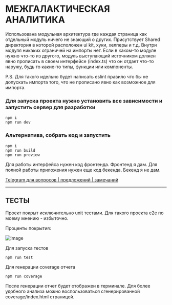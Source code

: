 # МЕЖГАЛАКТИЧЕСКАЯ АНАЛИТИКА

Использована модульная архитектура где каждая страница как отдельный модуль ничего не знающий о других. Присутствует
Shared директория в которой расположен ui kit, хуки, хелперы и т.д.
Внутри модуля никаких ограничей на импорты нет. Если в каком-то модуле нужно что-то из другого, модуль выступающий
источником должен явно прописать в своем интерфейсе (index.ts) что он отдает что-то наружу, будь то какие-то типы,
функции или компоненты.

P.S. Для такого идельно будет написать eslint правило что бы не допускать импорта того, что не прописано явно как
возможное для импорта.

### Для запуска проекта нужно установить все зависимости и запустить сервер для разработки

```console
npm i
npm run dev
```

### Альтернатива, собрать код и запустить

```console
npm i
npm run build
npm run preview
```

Для работы интерфейса нужен код фронтенда. Фронтенд я дам. Для полной работы приложения нужен еще код бекенда. Бекенд я
не дам.

[Telegram для вопросов | предложений | замечаний](https://t.me/DanMaltsev)

---

## ТЕСТЫ

Проект покрыт исключительно unit тестами. Для такого проекта e2e по моему мнению - избыточно.

Проценты покрытия:

![image](https://github.com/user-attachments/assets/a78a6e72-9136-42e0-9393-ef47212727e3)

Для запуска тестов

 ```console
npm run test
```

Для генерации coverage отчета

 ```console
npm run coverage
```

После генерации отчет будет отображен в терминале. Для более удобного анализа можно воспользоваться сгенерированной
coverage/index.html страницей.
